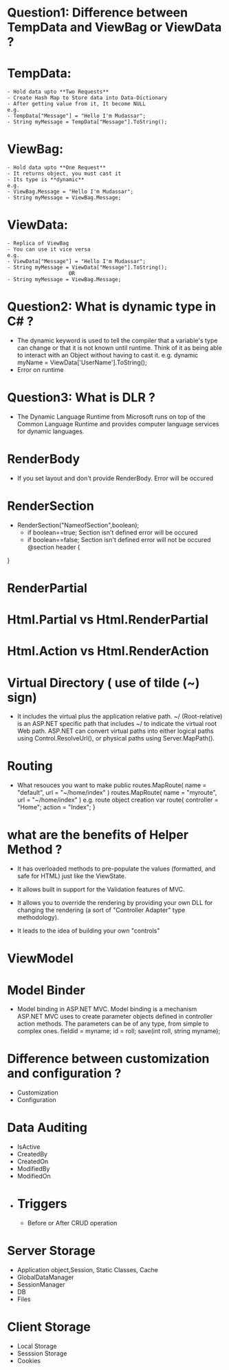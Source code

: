 # Question1: Difference between TempData and ViewBag or ViewData ?
# TempData:
    - Hold data upto **Two Requests**
    - Create Hash Map to Store data into Data-Dictionary
    - After getting value from it, It become NULL
    e.g.
    - TempData["Message"] = "Hello I'm Mudassar";
    - String myMessage = TempData["Message"].ToString();
# ViewBag:
    - Hold data upto **One Request**
    - It returns object, you must cast it
    - Its type is **dynamic**
    e.g.
    - ViewBag.Message = "Hello I'm Mudassar";
    - String myMessage = ViewBag.Message;
# ViewData:
    - Replica of ViewBag
    - You can use it vice versa
    e.g.
    - ViewData["Message"] = "Hello I'm Mudassar";
    - String myMessage = ViewData["Message"].ToString();
                        OR
    - String myMessage = ViewBag.Message;

# Question2: What is dynamic type in C# ?
- The dynamic keyword is used to tell the compiler that a variable's type can change or that it is not known until runtime. Think of it as being able to interact with an Object without having to cast it.
e.g. dynamic myName = ViewData['UserName'].ToString();
- Error on runtime


# Question3: What is DLR ?
- The Dynamic Language Runtime from Microsoft runs on top of the Common Language Runtime and provides computer language services for dynamic languages.

# RenderBody

- If you set layout and don't provide RenderBody. Error will be occured

# RenderSection

- RenderSection("NameofSection",boolean);
    - if boolean==true; Section isn't defined error will be occured
    - if boolean==false; Section isn't defined error will not be occured
@section header {

}
# RenderPartial

# Html.Partial vs Html.RenderPartial 
# Html.Action vs Html.RenderAction

# Virtual Directory ( use of tilde (~) sign)
- It includes the virtual plus the application relative path. ~/ (Root-relative) is an ASP.NET specific path that includes ~/ to indicate the virtual root Web path. ASP.NET can convert virtual paths into either logical paths using Control.ResolveUrl(), or physical paths using Server.MapPath().

# Routing
- What resouces you want to make public 
    routes.MapRoute(
    name = "default",
    url = "~/home/index"
    )
     routes.MapRoute(
    name = "myroute",
    url = "~/home/index"
    )
    e.g. route object creation
    var route{
        controller = "Home";
        action = "Index";
    }

# what are the benefits of Helper Method ?

 - It has overloaded methods to pre-populate the values (formatted, and safe for HTML) just like the ViewState.
 
 - It allows built in support for the Validation features of MVC.

 - It allows you to override the rendering by providing your own DLL for changing the rendering (a sort of "Controller Adapter" type methodology).

 - It leads to the idea of building your own "controls" 

# ViewModel

# Model Binder
 - Model binding in ASP.NET MVC. Model binding is a mechanism ASP.NET MVC uses to create parameter objects defined in controller action methods. The parameters can be of any type, from simple to complex ones.
 fieldid = myname;
 id = roll;
 save(int roll, string myname);
# Difference between customization and configuration ?
 - Customization
 - Configuration

# Data Auditing
- IsActive
- CreatedBy
- CreatedOn
- ModifiedBy
- ModifiedOn
- # Triggers
    - Before or After CRUD operation

# Server Storage
- Application object,Session, Static Classes, Cache
- GlobalDataManager
- SessionManager
- DB
- Files 

# Client Storage
- Local Storage
- Sesssion Storage
- Cookies

